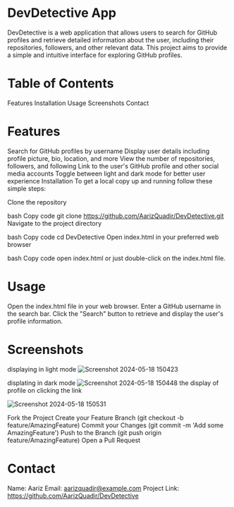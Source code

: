 # DevDetective App
DevDetective is a web application that allows users to search for GitHub profiles and retrieve detailed information about the user, including their repositories, followers, and other relevant data. This project aims to provide a simple and intuitive interface for exploring GitHub profiles.

# Table of Contents
Features
Installation
Usage
Screenshots
Contact

# Features
Search for GitHub profiles by username
Display user details including profile picture, bio, location, and more
View the number of repositories, followers, and following
Link to the user's GitHub profile and other social media accounts
Toggle between light and dark mode for better user experience
Installation
To get a local copy up and running follow these simple steps:

Clone the repository

bash
Copy code
git clone https://github.com/AarizQuadir/DevDetective.git
Navigate to the project directory

bash
Copy code
cd DevDetective
Open index.html in your preferred web browser

bash
Copy code
open index.html
or just double-click on the index.html file.

# Usage
Open the index.html file in your web browser.
Enter a GitHub username in the search bar.
Click the "Search" button to retrieve and display the user's profile information.

# Screenshots
displaying in light mode
![Screenshot 2024-05-18 150423](https://github.com/AarizQuadir/DevDetective/assets/167294376/2066f5ac-e32d-42b4-bec6-9bc222adac4c)

displating in dark mode
![Screenshot 2024-05-18 150448](https://github.com/AarizQuadir/DevDetective/assets/167294376/99226a17-d3e9-45a7-84e0-2935f06148f0)
the display of profile on clicking the link

![Screenshot 2024-05-18 150531](https://github.com/AarizQuadir/DevDetective/assets/167294376/d8fd54a1-7f1b-4084-b886-513b54ce150a)






Fork the Project
Create your Feature Branch (git checkout -b feature/AmazingFeature)
Commit your Changes (git commit -m 'Add some AmazingFeature')
Push to the Branch (git push origin feature/AmazingFeature)
Open a Pull Request

# Contact
Name: Aariz
Email: aarizquadir@example.com
Project Link: https://github.com/AarizQuadir/DevDetective










